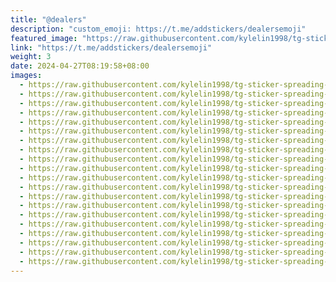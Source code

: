 ```yaml
---
title: "@dealers"
description: "custom_emoji: https://t.me/addstickers/dealersemoji"
featured_image: "https://raw.githubusercontent.com/kylelin1998/tg-sticker-spreading-worldwide-images/main/img/8de5aae4-d258-48d4-a8d5-1cc065f22cc1.jpg"
link: "https://t.me/addstickers/dealersemoji"
weight: 3
date: 2024-04-27T08:19:58+08:00
images:
  - https://raw.githubusercontent.com/kylelin1998/tg-sticker-spreading-worldwide-images/main/img/8de5aae4-d258-48d4-a8d5-1cc065f22cc1.jpg
  - https://raw.githubusercontent.com/kylelin1998/tg-sticker-spreading-worldwide-images/main/img/eb16fe54-4bcb-4a3a-824b-704718815388.jpg
  - https://raw.githubusercontent.com/kylelin1998/tg-sticker-spreading-worldwide-images/main/img/b65806a1-8995-4097-9db4-6a4b16dff299.jpg
  - https://raw.githubusercontent.com/kylelin1998/tg-sticker-spreading-worldwide-images/main/img/c5cf7edf-7938-4b6f-abf4-ee6f6e7f6855.jpg
  - https://raw.githubusercontent.com/kylelin1998/tg-sticker-spreading-worldwide-images/main/img/0dbb4792-74f7-440a-9ac3-320a239c98b6.jpg
  - https://raw.githubusercontent.com/kylelin1998/tg-sticker-spreading-worldwide-images/main/img/b412a84d-de46-4aab-b079-867119d849cf.jpg
  - https://raw.githubusercontent.com/kylelin1998/tg-sticker-spreading-worldwide-images/main/img/b6748c7d-1a07-434c-af65-2513cdaad9d7.jpg
  - https://raw.githubusercontent.com/kylelin1998/tg-sticker-spreading-worldwide-images/main/img/2441cb12-d90b-459f-bf4b-60263315fff8.jpg
  - https://raw.githubusercontent.com/kylelin1998/tg-sticker-spreading-worldwide-images/main/img/c1dcebac-73ee-47a1-a77c-1f4ebf3ab64c.jpg
  - https://raw.githubusercontent.com/kylelin1998/tg-sticker-spreading-worldwide-images/main/img/c931518b-560e-49f3-8ffc-cb730709f9e3.jpg
  - https://raw.githubusercontent.com/kylelin1998/tg-sticker-spreading-worldwide-images/main/img/a988cf12-0a38-492f-a288-7db7f8a85f80.jpg
  - https://raw.githubusercontent.com/kylelin1998/tg-sticker-spreading-worldwide-images/main/img/91ee7a4f-0a51-45dd-851d-25c170f9e2a9.jpg
  - https://raw.githubusercontent.com/kylelin1998/tg-sticker-spreading-worldwide-images/main/img/ecaa27a6-1629-4741-8ed8-986f419bab9a.jpg
  - https://raw.githubusercontent.com/kylelin1998/tg-sticker-spreading-worldwide-images/main/img/60abae97-da7b-4dae-ad06-fc13a075141c.jpg
  - https://raw.githubusercontent.com/kylelin1998/tg-sticker-spreading-worldwide-images/main/img/50322305-53f7-4d31-a9ad-a4e6c8a77cbf.jpg
  - https://raw.githubusercontent.com/kylelin1998/tg-sticker-spreading-worldwide-images/main/img/828deede-3faa-426a-b2ca-79fb6c09caaf.jpg
  - https://raw.githubusercontent.com/kylelin1998/tg-sticker-spreading-worldwide-images/main/img/f85c970b-1c64-4613-aeea-c89299874352.jpg
  - https://raw.githubusercontent.com/kylelin1998/tg-sticker-spreading-worldwide-images/main/img/1b9dee39-ad9c-4aec-be5c-866c35f8a09e.jpg
  - https://raw.githubusercontent.com/kylelin1998/tg-sticker-spreading-worldwide-images/main/img/282ef7ee-fb2f-4ae5-8de9-ff376d592706.jpg
  - https://raw.githubusercontent.com/kylelin1998/tg-sticker-spreading-worldwide-images/main/img/5afc4c18-3138-414c-b09a-484685cc82f6.jpg
---
```


